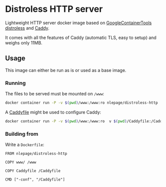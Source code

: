 # Distroless HTTP server

Lightweight HTTP server docker image based on [GoogleContainerTools distroless](https://github.com/GoogleContainerTools/distroless) and [Caddy](https://github.com/mholt/caddy).

It comes with all the features of Caddy (automatic TLS, easy to setup) and weighs only 11MB.

## Usage

This image can either be run as is or used as a base image.

### Running

The files to be served must be mounted on `/www`:

```sh
docker container run -P -v $(pwd)/www:/www:ro nlepage/distroless-http
```

A [Caddyfile](https://caddyserver.com/docs/http-caddyfile) might be used to configure Caddy:

```sh
docker container run -P -v $(pwd)/www:/www:ro  v $(pwd)/Caddyfile:/Caddyfile:ro nlepage/distroless-http -conf /Caddyfile
```

### Building from

Write a `Dockerfile`:

```docker
FROM nlepage/distroless-http

COPY www/ /www

COPY Caddyfile /Caddyfile

CMD ["-conf", "/Caddyfile"]
```
